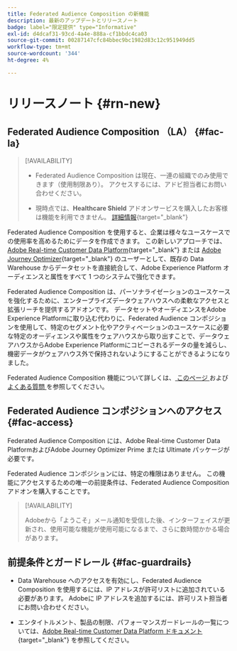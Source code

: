 ```yaml
---
title: Federated Audience Composition の新機能
description: 最新のアップデートとリリースノート
badge: label="限定提供" type="Informative"
exl-id: d4dcaf31-93cd-4a4e-888a-cf1bbdc4ca03
source-git-commit: 00287147cfc84bbec9bc1982d83c12c951949dd5
workflow-type: tm+mt
source-wordcount: '344'
ht-degree: 4%

---
```


# リリースノート {#rn-new}

## Federated Audience Composition （LA） {#fac-la}

>[!AVAILABILITY]
>
>* Federated Audience Composition は現在、一連の組織でのみ使用できます（使用制限あり）。 アクセスするには、アドビ担当者にお問い合わせください。
>
>* 現時点では、**Healthcare Shield** アドオンサービスを購入したお客様は機能を利用できません。 [詳細情報](https://experienceleague.adobe.com/en/docs/events/customer-data-management-voices-recordings/governance/healthcare-shield){target="_blank"}


Federated Audience Composition を使用すると、企業は様々なユースケースでの使用率を高めるためにデータを作成できます。 この新しいアプローチでは、[Adobe Real-time Customer Data Platform](https://experienceleague.adobe.com/en/docs/experience-platform/segmentation/home){target="_blank"} または [Adobe Journey Optimizer](https://experienceleague.adobe.com/ja/docs/journey-optimizer/using/ajo-home){target="_blank"} のユーザーとして、既存の Data Warehouse からデータセットを直接統合して、Adobe Experience Platform オーディエンスと属性をすべて 1 つのシステムで強化できます。

Federated Audience Composition は、パーソナライゼーションのユースケースを強化するために、エンタープライズデータウェアハウスへの柔軟なアクセスと拡張リーチを提供するアドオンです。
データセットやオーディエンスをAdobe Experience Platformに取り込む代わりに、Federated Audience コンポジションを使用して、特定のセグメント化やアクティベーションのユースケースに必要な特定のオーディエンスや属性をウェアハウスから取り出すことで、データウェアハウスからAdobe Experience Platformにコピーされるデータの量を減らし、機密データがウェアハウス外で保持されないようにすることができるようになりました。

Federated Audience Composition 機能について詳しくは、[ このページ ](get-started.md) および [ よくある質問 ](get-started.md#faq) を参照してください。

## Federated Audience コンポジションへのアクセス {#fac-access}

Federated Audience Composition には、Adobe Real-time Customer Data PlatformおよびAdobe Journey Optimizer Prime または Ultimate パッケージが必要です。

Federated Audience コンポジションには、特定の権限はありません。 この機能にアクセスするための唯一の前提条件は、Federated Audience Composition アドオンを購入することです。

>[!AVAILABILITY]
>
>Adobeから「ようこそ」メール通知を受信した後、インターフェイスが更新され、使用可能な機能が使用可能になるまで、さらに数時間かかる場合があります。
>

## 前提条件とガードレール {#fac-guardrails}

* Data Warehouse へのアクセスを有効にし、Federated Audience Composition を使用するには、IP アドレスが許可リストに追加されている必要があります。 Adobeに IP アドレスを追加するには、許可リスト担当者にお問い合わせください。

* エンタイトルメント、製品の制限、パフォーマンスガードレールの一覧については、[Adobe Real-time Customer Data Platform ドキュメント ](https://experienceleague.adobe.com/en/docs/experience-platform/profile/guardrails){target="_blank"} を参照してください。
